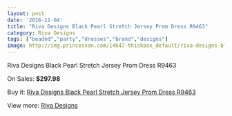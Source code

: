 ```yaml
---
layout: post
date: '2016-11-04'
title: "Riva Designs Black Pearl Stretch Jersey Prom Dress R9463"
category: Riva Designs
tags: ["beaded","party","dresses","brand","designs"]
image: http://img.princessan.com/14647-thickbox_default/riva-designs-black-pearl-stretch-jersey-prom-dress-r9463.jpg
---
```

Riva Designs Black Pearl Stretch Jersey Prom Dress R9463

On Sales: **$297.98**
<a href="https://www.princessan.com/en/riva-designs/6858-riva-designs-black-pearl-stretch-jersey-prom-dress-r9463.html"><amp-img layout="responsive" width="600" height="600" src="//img.princessan.com/14647-thickbox_default/riva-designs-black-pearl-stretch-jersey-prom-dress-r9463.jpg" alt="Riva Designs Black Pearl Stretch Jersey Prom Dress R9463 0" /></a>
<a href="https://www.princessan.com/en/riva-designs/6858-riva-designs-black-pearl-stretch-jersey-prom-dress-r9463.html"><amp-img layout="responsive" width="600" height="600" src="//img.princessan.com/14648-thickbox_default/riva-designs-black-pearl-stretch-jersey-prom-dress-r9463.jpg" alt="Riva Designs Black Pearl Stretch Jersey Prom Dress R9463 1" /></a>

Buy it: [Riva Designs Black Pearl Stretch Jersey Prom Dress R9463](https://www.princessan.com/en/riva-designs/6858-riva-designs-black-pearl-stretch-jersey-prom-dress-r9463.html "Riva Designs Black Pearl Stretch Jersey Prom Dress R9463")

View more: [Riva Designs](https://www.princessan.com/en/54-riva-designs "Riva Designs")